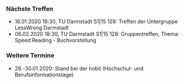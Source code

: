 ### Nächste Treffen

  * 16.01.2020 18:30, TU Darmstadt S1|15 128: Treffen der Untergruppe LessWrong Darmstadt
  * 06.02.2020 18:30, TU Darmstadt S1|15 128: Gruppentreffen, Thema: Speed Reading - Buchvorstellung 

### Weitere Termine

  * 28.-30.01.2020: Stand bei der hobit (Hochschul- und Berufsinformationstage)

